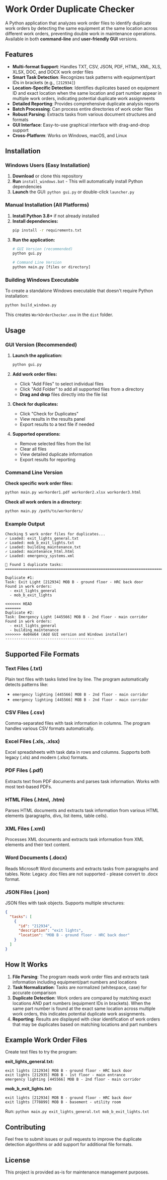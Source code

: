# Work Order Duplicate Checker

A Python application that analyzes work order files to identify duplicate work orders by detecting the same equipment at the same location across different work orders, preventing double work in maintenance operations. Available in both **command-line** and **user-friendly GUI** versions.

## Features

- **Multi-format Support**: Handles TXT, CSV, JSON, PDF, HTML, XML, XLS, XLSX, DOC, and DOCX work order files
- **Smart Task Detection**: Recognizes task patterns with equipment/part IDs in brackets (e.g., `[212934]`)
- **Location-Specific Detection**: Identifies duplicates based on equipment ID and exact location when the same location and part number appear in multiple work orders, indicating potential duplicate work assignments
- **Detailed Reporting**: Provides comprehensive duplicate analysis reports
- **Batch Processing**: Can process entire directories of work order files
- **Robust Parsing**: Extracts tasks from various document structures and formats
- **GUI Interface**: Easy-to-use graphical interface with drag-and-drop support
- **Cross-Platform**: Works on Windows, macOS, and Linux

## Installation

### Windows Users (Easy Installation)

1. **Download** or clone this repository
2. **Run** `install_windows.bat` - This will automatically install Python dependencies
3. **Launch** the GUI: `python gui.py` or double-click `launcher.py`

### Manual Installation (All Platforms)

1. **Install Python 3.8+** if not already installed
2. **Install dependencies:**
   ```bash
   pip install -r requirements.txt
   ```
3. **Run the application:**
   ```bash
   # GUI Version (recommended)
   python gui.py
   
   # Command Line Version
   python main.py [files or directory]
   ```

### Building Windows Executable

To create a standalone Windows executable that doesn't require Python installation:

```bash
python build_windows.py
```

This creates `WorkOrderChecker.exe` in the `dist` folder.

## Usage

### GUI Version (Recommended)

1. **Launch the application:**
   ```bash
   python gui.py
   ```

2. **Add work order files:**
   - Click "Add Files" to select individual files
   - Click "Add Folder" to add all supported files from a directory
   - **Drag and drop** files directly into the file list

3. **Check for duplicates:**
   - Click "Check for Duplicates"
   - View results in the results panel
   - Export results to a text file if needed

4. **Supported operations:**
   - Remove selected files from the list
   - Clear all files
   - View detailed duplicate information
   - Export results for reporting

### Command Line Version

**Check specific work order files:**
```bash
python main.py workorder1.pdf workorder2.xlsx workorder3.html
```

**Check all work orders in a directory:**
```bash
python main.py /path/to/workorders/
```

### Example Output

```
Checking 5 work order files for duplicates...
✓ Loaded: exit_lights_general.txt
✓ Loaded: mob_b_exit_lights.txt
✓ Loaded: building_maintenance.txt
✓ Loaded: maintenance_html.html
✓ Loaded: emergency_systems.xml

🚨 Found 1 duplicate tasks:
================================================================================

Duplicate #1:
Task: Exit Light [212934] MOB B - ground floor - HRC back door
Found in work orders:
  - exit_lights_general
  - mob_b_exit_lights

<<<<<<< HEAD
=======
Duplicate #2:
Task: Emergency Light [445566] MOB B - 2nd floor - main corridor
Found in work orders:
  - exit_lights_general
  - building_maintenance
>>>>>>> 4e04e64 (Add GUI version and Windows installer)
----------------------------------------
```

## Supported File Formats

### Text Files (.txt)
Plain text files with tasks listed line by line. The program automatically detects patterns like:
- `emergency lighting [445566] MOB B - 2nd floor - main corridor`
- `emergency lighting [445566] MOB B - 2nd floor - main corridor`

### CSV Files (.csv)
Comma-separated files with task information in columns. The program handles various CSV formats automatically.

### Excel Files (.xls, .xlsx)
Excel spreadsheets with task data in rows and columns. Supports both legacy (.xls) and modern (.xlsx) formats.

### PDF Files (.pdf)
Extracts text from PDF documents and parses task information. Works with most text-based PDFs.

### HTML Files (.html, .htm)
Parses HTML documents and extracts task information from various HTML elements (paragraphs, divs, list items, table cells).

### XML Files (.xml)
Processes XML documents and extracts task information from XML elements and their text content.

### Word Documents (.docx)
Reads Microsoft Word documents and extracts tasks from paragraphs and tables. Note: Legacy .doc files are not supported - please convert to .docx format.

### JSON Files (.json)
JSON files with task objects. Supports multiple structures:
```json
{
  "tasks": [
    {
      "id": "212934",
      "description": "exit lights",
      "location": "MOB B - ground floor - HRC back door"
    }
  ]
}
```

## How It Works

1. **File Parsing**: The program reads work order files and extracts task information including equipment/part numbers and locations
2. **Task Normalization**: Tasks are normalized (whitespace, case) for accurate comparison
3. **Duplicate Detection**: Work orders are compared by matching exact locations AND part numbers (equipment IDs in brackets). When the same part number is found at the exact same location across multiple work orders, this indicates potential duplicate work assignments.
4. **Reporting**: Results are displayed with clear identification of work orders that may be duplicates based on matching locations and part numbers

## Example Work Order Files

Create test files to try the program:

**exit_lights_general.txt:**
```
exit lights [212934] MOB B - ground floor - HRC back door
exit lights [212935] MOB B - 1st floor - main entrance
emergency lighting [445566] MOB B - 2nd floor - main corridor
```

**mob_b_exit_lights.txt:**
```
exit lights [212934] MOB B - ground floor - HRC back door
exit lights [778899] MOB B - basement - utility room
```

Run: `python main.py exit_lights_general.txt mob_b_exit_lights.txt`

## Contributing

Feel free to submit issues or pull requests to improve the duplicate detection algorithms or add support for additional file formats.

## License

This project is provided as-is for maintenance management purposes.
